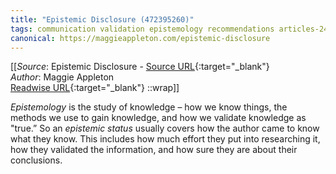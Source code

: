 ```yaml
---
title: "Epistemic Disclosure (472395260)"
tags: communication validation epistemology recommendations articles-24163844
canonical: https://maggieappleton.com/epistemic-disclosure
---
```


[[_Source_: Epistemic Disclosure - [Source URL](https://maggieappleton.com/epistemic-disclosure){:target="_blank"}<br>
_Author_: Maggie Appleton<br>
[Readwise URL](https://readwise.io/open/472395260){:target="_blank"}
::wrap]]

*Epistemology* is the study of knowledge – how we know things, the methods we use to gain knowledge, and how we validate knowledge as "true.” So an *epistemic status* usually covers how the author came to know what they know. This includes how much effort they put into researching it, how they validated the information, and how sure they are about their conclusions.
